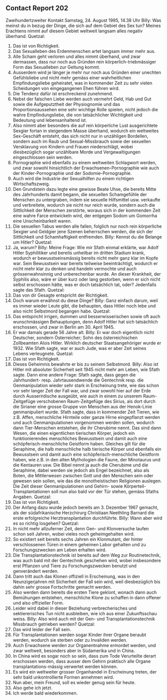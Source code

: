 ## Contact Report 202
Zweihundertzweiter Kontakt
Samstag, 24. August 1985, 14.38 Uhr
Billy:
Was meinst du in bezug der Dinge, die sich auf dem Gebiet des Sex tun? Meines Erachtens nimmt auf diesem Gebiet weltweit langsam alles negativ überhand.
Quetzal:
1. Das ist von Richtigkeit.
2. Das Sexualleben des Erdenmenschen artet langsam immer mehr aus.
3. Alle Scham geht verloren und alles nimmt überhand, und zwar dermassen, dass nur noch aus Gründen rein körperlich-triebmässiger Form das Sexualleben zur Geltung kommt.
4. Ausserdem wird je länger je mehr nur noch aus Gründen einer unechten Gefühlsliebe und nicht mehr gemäss einer wahrheitlichen Empfindungsliebe geheiratet, was in kommender Zeit zu sehr vielen Scheidungen von eingegangenen Ehen führen wird.
5. Die Tendenz dafür ist erschreckend zunehmend.
6. Nebst der falschen Liebe werden auch vermehrt Geld, Hab und Gut sowie die Aufgeputztheit der Physiognomie und das Proportionsaussehen eine sehr wichtige Rolle spielen, nicht jedoch die wahre Empfindungsliebe, die von tatsächlicher Wichtigkeit und Bedeutung und lebensanhaltend ist.
7. Also nimmt aber besonders die auf rein körperliche Lust ausgerichtete Sexgier fortan in steigendem Masse überhand, wodurch ein weltweites Sex-Geschäft entsteht, das sich nicht nur in unzähligen Bordellen, sondern auch im Raub und Sexual-Missbrauch sowie der sexuellen Versklavung von Kindern und Frauen niederschlägt, wobei diesbezüglich sogar unzählbare Morde und Vergewaltigungen eingeschlossen sein werden.
8. Pornographie wird ebenfalls zu einem weltweiten Schlagwort werden, und zwar sowohl hinsichtlich der Erwachsenen-Pornographie wie auch der Kinder-Pornographie und der Sodomie-Pornographie.
9. Auch wird die Industrie der Sexualhilfen zu einem richtigen Wirtschaftszweig.
10. Den Grundstein dazu legte eine gewisse Beate Uhse, die bereits Mitte des Jahrhunderts damit begann, die sexuellen Schamgefühle der Menschen zu untergraben, indem sie sexuelle Hilfsmittel usw. verkaufte und verbreitete, wodurch sie nicht nur reich wurde, sondern auch die Sittlichkeit der Menschen zerstörte, woraus sich in der kommenden Zeit eine wahre Farce entwickeln wird, der entgegen Sodom um Gomorrha eine Unscheinbarkeit waren.
11. Die sexuellen Tabus werden alle fallen, folglich nur noch rein körperliche Sexgier und Geldgier jene Szenen beherrschen werden, die sich der Sittlichkeit und Schamhaftigkeit entfremden.
Billy:
Kennst du die Belange um Hitler?
Quetzal:
12. Ja, warum?
Billy:
Meine Frage: Wie mir Sfath einmal erklärte, war Adolf Hitler Syphilitiker und bereits unheilbar im dritten Stadium krank, wodurch er bewusstseinsmässig bereits nicht mehr ganz klar im Kopfe war. Sein Bewusstsein war bereits teilweise beeinträchtigt, wodurch er nicht mehr klar zu denken und handeln vermochte und auch grössenwahnsinnig und unberechenbar wurde. An dieser Krankheit, der Syphilis also, wäre er über kurz oder lang gestorben, wenn er sich nicht selbst erschossen hätte, was er doch tatsächlich tat, oder? Jedenfalls sagte das Sfath.
Quetzal:
13. Das von dir Gesagte entspricht der Richtigkeit.
14. Doch warum erwähnst du diese Dinge?
Billy:
Ganz einfach darum, weil es immer wieder Leute gibt, die behaupten, dass Hitler noch lebe und also nicht Selbstmord begangen habe.
Quetzal:
15. Das entspricht irrigen, dummen und besserwisserischen sowie oft auch wunschmässigen Behauptungen, denn Adolf Hitler hat sich tatsächlich erschossen, und zwar in Berlin am 30. April 1945.
16. Er war damals gerade 56 Jahre alt.
Billy:
Er war doch eigentlich nicht Deutscher, sondern Österreicher; Sohn des österreichischen Zollbeamten Alois Hitler. Wirklich deutscher Staatsangehöriger wurde er 1932. Wie Sfath sagte, war er auch Jude, was er aber Zeit seines Lebens verleugnete.
Quetzal:
17. Das ist von Richtigkeit.
18. Dieses Geheimnis bewahrte er bis zu seinem Selbstmord.
Billy:
Also ist Hitler mit absoluter Sicherheit seit 1945 nicht mehr am Leben, wie Sfath sagte. Dann eine andere Frage: Sfath sagte, dass gegen die Jahrhundert- resp. Jahrtausendwende die Gentechnik resp. die Genmanipulation wieder sehr stark in Erscheinung trete, wie das schon vor sehr langer Zeit der Fall war, und zwar sowohl hier auf der Erde durch Ausserirdische ausgeübt, wie auch in einem zu unserem Raum-Zeitgefüge verschobenen Raum-Zeitgefüge des Sirius, als dort durch die Sirianer eine grosse Gruppe von Menschen aus der Henok-Linie genmanipuliert wurde. Sfath sagte, dass in kommender Zeit Tieren, wie z.B. Affen, menschliche Hirnteile oder ganze Hirne eingepflanzt werden und auch Genmanipulationen vorgenommen werden sollen, wodurch dann Tier-Menschen entstehen, die ihr Cherubime nennt. Das sind dann Wesen, die einen eigentlichen tierischen Körper, jedoch ein funktionierendes menschliches Bewusstsein und damit auch eine schöpferisch-menschliche Geistform haben. Gleiches gilt für die Seraphime, die halb menschliche halb tierische Körper und ebenfalls ein Bewusstsein und damit auch eine schöpferisch-menschliche Geistform haben, wie z.B. in den alten Mythologien die Faune, der Minotaurus und die Kentauren usw. Die Bibel nennt ja auch die Cherubime und die Seraphime, dabei werden sie jedoch als Engel bezeichnet, also als Boten, die Mittlerwesen zwischen Gott und den Menschen sein oder gewesen sein sollen, wie das die monotheistischen Religionen auslegen. Die Zeit dieser Genmanipulationen und Gehirn- sowie Körperteil-Transplantationen soll nun also bald vor der Tür stehen, gemäss Sfaths Angaben.
Quetzal:
19. Das ist von Richtigkeit.
20. Der Anfang dazu wurde jedoch bereits am 3. Dezember 1967 gemacht, als der südafrikanische Herzchirurg Christiaan Neethling Barnard die erste erfolgreiche Herztransplantation durchführte.
Billy:
Wann aber wird es so richtig losgehen?
Quetzal:
21. In nicht mehr allzuferner Zeit, denn Gen- und Klonversuche laufen schon seit Jahren, wobei vieles noch geheimgehalten wird.
22. So existiert seit bereits sechs Jahren ein Klonmutant, der hinter verschlossenen Türen in einem geheimen Labor gehalten und zu Forschungszwecken am Leben erhalten wird.
23. Die Transplantationstechnik ist bereits auf dem Weg zur Routinetechnik, was auch bald mit der Gentechnik geschehen wird, wobei insbesondere erst Pflanzen und Tiere zu Forschungszwecken benutzt und genverändert werden.
24. Dann tritt auch das Klonen offiziell in Erscheinung, was in den Neunzigerjahren mit Sicherheit der Fall sein wird, weil diesbezüglich bis dahin sehr grosse Fortschritte gemacht werden.
25. Also werden dann bereits die ersten Tiere geklont, wonach dann auch Bemühungen entstehen, menschliche Klone zu schaffen in dann offener und also offizieller Form.
26. Leider wird dabei in dieser Beziehung verbrecherisches und sektiererisches Tun nicht ausbleiben, wie ich aus einer Zukunftsschau weiss.
Billy:
Also wird auch mit der Gen- und Transplantationstechnik Missbrauch getrieben werden?
Quetzal:
27. Das wird leider der Fall sein.
28. Für Transplantationen werden sogar Kinder ihrer Organe beraubt werden, wodurch sie sterben oder zu Invaliden werden.
29. Auch Erwachsene werden zur Organentnahme ermordet werden, und zwar weltweit, besonders aber in Südamerika und in China.
30. In China wird es sogar noch so sein, dass zum Tode Verurteilte derart erschossen werden, dass ausser dem Gehirn praktisch alle Organe transplantations-mässig verwertet werden können.
31. Es wird ein weltweiter grosser Organhandel in Erscheinung treten, der sehr bald unkontrollierte Formen annehmen wird.
32. Nun aber, mein Freund, soll es wieder genug sein für heute.
33. Also gehe ich jetzt.
34. Ich werde bald wiederkommen.